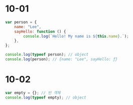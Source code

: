 # 10-01

```javascript
var person = {
    name: "Lee",
    sayHello: function () {
        console.log(`Hello! My name is ${this.name}.`);
    },
};

console.log(typeof person); // object
console.log(person); // {name: "Lee", sayHello: ƒ}
```

# 10-02

```javascript
var empty = {}; // 빈 객체
console.log(typeof empty); // object
```
